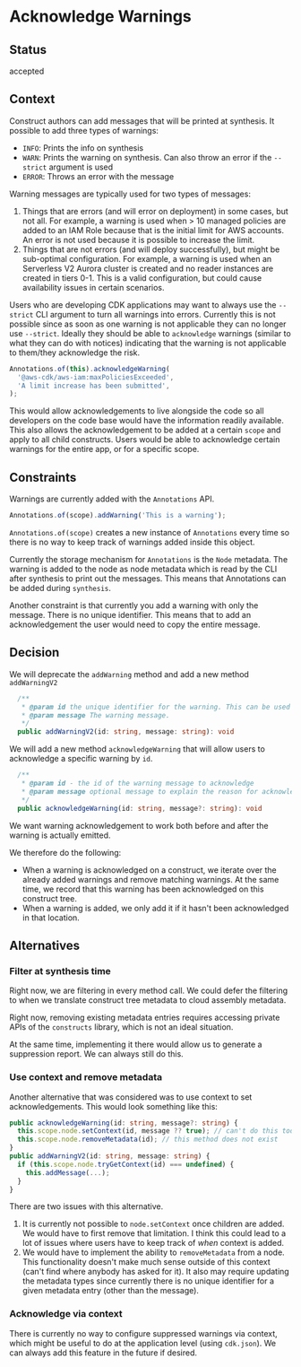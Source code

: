 # Acknowledge Warnings

## Status

accepted

## Context

Construct authors can add messages that will be printed at synthesis. It
possible to add three types of warnings:

- `INFO`: Prints the info on synthesis
- `WARN`: Prints the warning on synthesis. Can also throw an error if the `--strict`
  argument is used
- `ERROR`: Throws an error with the message

Warning messages are typically used for two types of messages:

1. Things that are errors (and will error on deployment) in some cases, but not all. For example, a warning is
   used when > 10 managed policies are added to an IAM Role because that is the
   initial limit for AWS accounts. An error is not used because it is possible
   to increase the limit.
2. Things that are not errors (and will deploy successfully), but might be
   sub-optimal configuration. For example, a warning is used when an Serverless
   V2 Aurora cluster is created and no reader instances are created in tiers
   0-1. This is a valid configuration, but could cause availability issues in
   certain scenarios.

Users who are developing CDK applications may want to always use the `--strict`
CLI argument to turn all warnings into errors. Currently this is not
possible since as soon as one warning is not applicable they can no longer use
`--strict`. Ideally they should be able to `acknowledge` warnings (similar to
what they can do with notices) indicating that the warning is not applicable to
them/they acknowledge the risk.

```ts
Annotations.of(this).acknowledgeWarning(
  '@aws-cdk/aws-iam:maxPoliciesExceeded',
  'A limit increase has been submitted',
);
```

This would allow acknowledgements to live alongside the code so all developers
on the code base would have the information readily available. This also allows
the acknowledgement to be added at a certain `scope` and apply to all child
constructs. Users would be able to acknowledge certain warnings for the entire
app, or for a specific scope.

## Constraints

Warnings are currently added with the `Annotations` API.

```ts
Annotations.of(scope).addWarning('This is a warning');
```

`Annotations.of(scope)` creates a new instance of `Annotations` every time so
there is no way to keep track of warnings added inside this object.

Currently the storage mechanism for `Annotations` is the `Node` metadata. The
warning is added to the node as node metadata which is read by the CLI after
synthesis to print out the messages. This means that Annotations can be added
during `synthesis`.

Another constraint is that currently you add a warning with only the message.
There is no unique identifier. This means that to add an acknowledgement the
user would need to copy the entire message.

## Decision

We will deprecate the `addWarning` method and add a new method `addWarningV2`

```ts
  /**
   * @param id the unique identifier for the warning. This can be used to acknowledge the warning
   * @param message The warning message.
   */
  public addWarningV2(id: string, message: string): void
```

We will add a new method `acknowledgeWarning` that will allow users to
acknowledge a specific warning by `id`.

```ts
  /**
   * @param id - the id of the warning message to acknowledge
   * @param message optional message to explain the reason for acknowledgement
   */
  public acknowledgeWarning(id: string, message?: string): void
```

We want warning acknowledgement to work both before and after the warning is actually emitted.

We therefore do the following:

- When a warning is acknowledged on a construct, we iterate over the already
  added warnings and remove matching warnings. At the same time, we record
  that this warning has been acknowledged on this construct tree.
- When a warning is added, we only add it if it hasn't been acknowledged in
  that location.

## Alternatives

### Filter at synthesis time

Right now, we are filtering in every method call. We could defer the filtering
to when we translate construct tree metadata to cloud assembly metadata.

Right now, removing existing metadata entries requires accessing private APIs
of the `constructs` library, which is not an ideal situation.

At the same time, implementing it there would allow us to generate a suppression
report. We can always still do this.

### Use context and remove metadata

Another alternative that was considered was to use context to set
acknowledgements. This would look something like this:

```ts
public acknowledgeWarning(id: string, message?: string) {
  this.scope.node.setContext(id, message ?? true); // can't do this today
  this.scope.node.removeMetadata(id); // this method does not exist
}
public addWarningV2(id: string, message: string) {
  if (this.scope.node.tryGetContext(id) === undefined) {
    this.addMessage(...);
  }
}
```

There are two issues with this alternative.

1. It is currently not possible to `node.setContext` once children are added. We
   would have to first remove that limitation. I think this could lead to a lot
   of issues where users have to keep track of _when_ context is added.
2. We would have to implement the ability to `removeMetadata` from a node. This
   functionality doesn't make much sense outside of this context (can't find
   where anybody has asked for it). It also may require updating the metadata
   types since currently there is no unique identifier for a given metadata
   entry (other than the message).


### Acknowledge via context

There is currently no way to configure suppressed warnings via context, which
might be useful to do at the application level (using `cdk.json`). We can always
add this feature in the future if desired.

